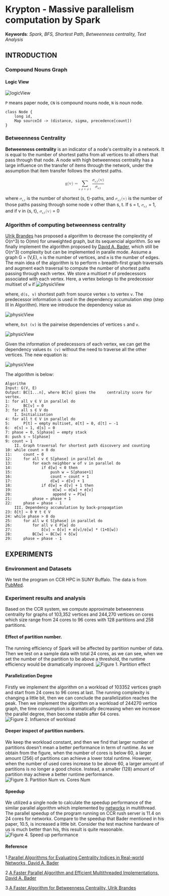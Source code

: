 # Krypton - Massive parallelism computation by Spark


**Keywords**: *Spark, BFS, Shortest Path, Betweenness centrality, Text Analysis*

## INTRODUCTION

### Compound Nouns Graph

#### Logic View
![logicView](https://raw.githubusercontent.com/cube2matrix/Krypton/master/doc/pic/graph_logic_view.png)

`P` means paper node, `CN` is compound nouns node, `N` is noun node.

    class Node {
        long id,
        Map sourceId -> (distance, sigma, precedence[count])
    }


### Betweenness Centrality
**Betweenness centrality** is an indicator of a node's centrality in a network. It is equal to the number of shortest paths from all vertices to all others that pass through that node. A node with high betweenness centrality has a large influence on the transfer of items through the network, under the assumption that item transfer follows the shortest paths.

<math display='block'>
        <mtext>g(v) = </mtext>
        <mrow>
        <munder>
            <mo>&sum;</mo>
          <mrow>
                <mtext>s</mtext>
             <mo>&ne;</mo>
             <mtext>v</mtext>
             <mo>&ne;</mo>
             <mtext>t</mtext>
          </mrow>
        </munder>
        <mrow>
        <munder>
        <mfrac>
        <mrow>
        <msubsup><mi>&sigma;</mi> <mi>s,t</mi> <mi></mi></msubsup><mtext>(v)</mtext>
        </mrow>
        <msubsup><mi>&sigma;</mi> <mi>s,t</mi> <mi></mi></msubsup>
        </mfrac>
        </munder>
        </mrow>
        </mrow>
</math>

where <math><msubsup><mi>&sigma;</mi> <mi>s,t</mi> <mi></mi></msubsup></math> is the number of shortest (s, t)-paths,  and <math><msubsup><mi>&sigma;</mi> <mi>s,t</mi> <mi></mi></msubsup><mtext>(v)</mtext></math> is the number of those paths passing through some  node v other than s, t. If s = t, <math><msubsup><mi>&sigma;</mi> <mi>s,t</mi> <mi></mi></msubsup></math> = 1, and if v in {s, t}, <math><msubsup><mi>&sigma;</mi> <mi>s,t</mi> <mi></mi></msubsup><mtext>(v)</mtext></math> = 0


### Algorithm of computing betweenness centrality
[Ulrik Brandes](https://raw.githubusercontent.com/cube2matrix/Krypton/master/doc/paper/A%20Faster%20Algorithm%20for%20Betweenness%20Centrality.pdf) has proposed a algorithm to decrease the complextity of O(n^3) to O(mn) for unweighted graph, but its sequencial algorithm. So we finally implement the algorithm proposed by [David A. Bader](https://raw.githubusercontent.com/cube2matrix/Krypton/master/doc/paper/Parallel%20Algorithms%20for%20Evaluating%20Centrality%20Indices%20in%20Real-world%20Networks.pdf), which still be O(n^3) complexity but can be implemented in paralle mode. Assume a graph G = (V,E), `n` is the number of vertices, and `m` is the number of edges. The main idea of the algorithm is to perform `n` breadth-first graph traversals and augment each traversal to compute the number of shortest paths passing through each vertex. We store a multiset `P` of predecessors associated with each vertex. Here, a vertex belongs to the predecessor multiset of `w` if
![physicView](https://raw.githubusercontent.com/cube2matrix/Krypton/master/doc/pic/equation2.png)

where, `d(s, v)` shortest path from source vertex `s` to vertex `v`.
The predecessor information is used in the dependency accumulation step (step III in Algorithm). Here we introduce the dependency value as 

![physicView](https://raw.githubusercontent.com/cube2matrix/Krypton/master/doc/pic/equation3.png)

where,  `δst (v)` is the pairwise dependencies of vertices `s` and `v`.

![physicView](https://raw.githubusercontent.com/cube2matrix/Krypton/master/doc/pic/equation4.png)

Given the information of predecessors of each vertex, we can get the dependency values `δs (v)` without the need to traverse all the other vertices. The new equation is:

![physicView](https://raw.githubusercontent.com/cube2matrix/Krypton/master/doc/pic/equation5.png)

The algorithm is below:


	Algorithm
	Input: G(V, E)
	Output: BC[1...n], where BC[v] gives the	 centrality score for vertex.
	1: for all v ∈ V in parallel do
	2: 		BC[v] ← 0
	3: for all s ∈ V do
		I. Initialization
	4: for all t ∈ V in parallel do
	5: 		P[t] ← empty multiset, σ[t] ← 0, d[t] ← -1
	6:	σ[s] ← 1, d[s] ← 0
	7: phase ← 0, S[phase] ← empty stack
	8: push s → S[phase]
	9: count ← 1
		II. Graph traversal for shortest path discovery and counting
	10:	while count > 0 do
	11:		count ← 0
	12:		for all v ∈ S[phase] in parallel do
	13:			for each neighbor w of v in parallel do
	14:				if d[w] < 0 then
	15:					push w → S[phase+1]
	16:					count ← count + 1
	17:					d[w] ← d[v] + 1
	18:				if d[w] = d[v] + 1 then
	19:					 σ[w] ← σ[w] + σ[v]
	20:					 append v → P[w]
	21:			phase ← phase + 1
	22:		phase ← phase - 1
		III. Dependency accumulation by back-propagation
	23:	δ[t] ← 0 ∀ t ∈ V
	24:	while phase > 0 do
	25:		for all w ∈ S[phase] in parallel do
	26:			for all v ∈ P[w] do
	27:				δ[v] ← δ[v] + σ[v]/σ[w] * (1+δ[w])
	28:			BC[w] ← BC[w] + δ[w]
	29:		phase ← phase - 1


## EXPERIMENTS

### Environment and Datasets

We test the program on CCR HPC in SUNY Buffalo. The data is from [PubMed](http://www.ncbi.nlm.nih.gov/pubmed).

### Experiment results and analysis

Based on the CCR system, we compute approximate betweenness centrality for graphs of 103,352 vertices and 244,270 vertices on cores which size range from 24 cores to 96 cores with 128 partitions and 258 partitions.

#### Effect of partition number.
The running efficiency of Spark will be affected by partition number of  data. Then we test on a sample data with total 24 cores, as we can see, when we set the number of the partition to be above a threshold, the runtime efficiency would be dramatically improved.
![Figure 1. Partition effect](https://raw.githubusercontent.com/cube2matrix/Krypton/master/doc/pic/partition_effect.png) 
                        

#### Parallelization Degree
Firstly we implement the algorithm on a workload of 103352 vertices graph and start from 24 cores to 96 cores at last. The running complexity is changing a little bit, then we can conclude the parallelization reaches the peak. Then we implement the algorithm on a workload of 244270 vertice graph, the time consumption is dramatically decreasing when we increase the parallel degree, then become stable after 64 cores.
![Figure 2. Influence of workload](https://raw.githubusercontent.com/cube2matrix/Krypton/master/doc/pic/influence_workload.png) 
                        

#### Deeper inspect of partition numbers.
We keep the workload constant, and then we find that larger number of partitions doesn’t mean a better performance in term of runtime. As we obtain from the figure, when the number of cores is below 60, a larger amount (256) of partitions can achieve a lower total runtime. However, when the number of used cores increase to be above 60, a larger amount of partitions is no longer a good choice. Instead, a smaller (128) amount of partition may achieve a better runtime performance.
![Figure 3. Partition Num vs. Cores Num](https://raw.githubusercontent.com/cube2matrix/Krypton/master/doc/pic/partitionNum_vs_coreNum.png)
                        
#### Speedup
We utilized a single node to calculate the speedup performance of the similar parallel algorithm which implemented by [networkx](https://github.com/networkx/networkx) in multithread. The parallel speedup of the program running on CCR rush server is 11.4 on 24 cores for networkx. Compare to the speedup that Bader mentioned in his paper, 10.5, is increased a little bit. Consider the test machine hardware of us is much better than his, this result is quite reasonable.
![Figure 4. Speed up performance](https://raw.githubusercontent.com/cube2matrix/Krypton/master/doc/pic/speedUp.png) 

#### Reference
1.[Parallel Algorithms for Evaluating Centrality Indices in Real-world Networks, David A. Bader](https://raw.githubusercontent.com/cube2matrix/Krypton/master/doc/paper/Parallel%20Algorithms%20for%20Evaluating%20Centrality%20Indices%20in%20Real-world%20Networks.pdf)

2.[A Faster Parallel Algorithm and Efficient Multithreaded Implementations, David A. Bader](https://raw.githubusercontent.com/cube2matrix/Krypton/master/doc/paper/A%20Faster%20Parallel%20Algorithm%20and%20Efficient%20Multithreaded%20Implementations.pdf)

3.[A Faster Algorithm for Betweenness Centrality, Ulrik Brandes](https://raw.githubusercontent.com/cube2matrix/Krypton/master/doc/paper/A%20Faster%20Algorithm%20for%20Betweenness%20Centrality.pdf)
                        


